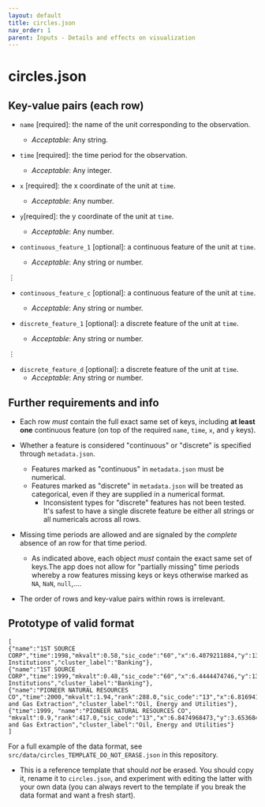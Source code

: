 ```yaml
---
layout: default
title: circles.json
nav_order: 1
parent: Inputs - Details and effects on visualization
---
```


# circles.json

## Key-value pairs (each row)


- `name` [required]: the name of the unit corresponding to the observation.
   - *Acceptable*: Any string.

- `time` [required]: the time period for the observation.
   - *Acceptable*: Any integer.

- `x` [required]: the x coordinate of the unit at `time`.
   - *Acceptable*: Any number.
 
- `y`[required]: the y coordinate of the unit at `time`.
   - *Acceptable*: Any number.
 
- `continuous_feature_1` [optional]: a continuous feature of the unit at `time`.
   - *Acceptable*: Any string or number.

 ⋮

- `continuous_feature_c` [optional]: a continuous feature of the unit at `time`.
   - *Acceptable*: Any string or number.

- `discrete_feature_1` [optional]: a discrete feature of the unit at `time`.
   - *Acceptable*: Any string or number.

 ⋮
 
- `discrete_feature_d` [optional]: a discrete feature of the unit at `time`.
   - *Acceptable*: Any string or number.


## Further requirements and info

- Each row *must* contain the full exact same set of keys, including **at least one** continuous feature (on top of the required `name`, `time`, `x`, and `y` keys).

- Whether a feature is considered "continuous" or "discrete" is specified through `metadata.json`.
  - Features marked as "continuous" in `metadata.json` must be numerical.
  - Features marked as "discrete" in `metadata.json` will be treated as categorical, even if they are supplied in a numerical format.
    - Inconsistent types for "discrete" features has not been tested. 
    It's safest to have a single discrete feature be either all strings or all numericals across all rows. 

- Missing time periods are allowed and are signaled by the *complete* absence of an row for that time period.
  - As indicated above, each object *must* contain the exact same set of keys.The app does not allow for "partially missing" time periods whereby a row  features missing keys or keys otherwise marked as `NA`, `NaN`, `null`,....

- The order of rows and key-value pairs within rows is irrelevant.


## Prototype of valid format


```
[
{"name":"1ST SOURCE CORP","time":1998,"mkvalt":0.58,"sic_code":"60","x":6.4079211884,"y":13.0098593574,"cluster":8,"sic_code_label":"Depository Institutions","cluster_label":"Banking"},
{"name":"1ST SOURCE CORP","time":1999,"mkvalt":0.48,"sic_code":"60","x":6.4444474746,"y":13.0361878325,"cluster":8,"sic_code_label":"Depository Institutions","cluster_label":"Banking"},
{"name":"PIONEER NATURAL RESOURCES CO","time":2000,"mkvalt":1.94,"rank":288.0,"sic_code":"13","x":6.8169413341,"y":3.6371516382,"cluster":4,"sic_code_label":"Oil and Gas Extraction","cluster_label":"Oil, Energy and Utilities"},
{"time":1999, "name":"PIONEER NATURAL RESOURCES CO", "mkvalt":0.9,"rank":417.0,"sic_code":"13","x":6.8474968473,"y":3.6536847176,"cluster":4,"sic_code_label":"Oil and Gas Extraction","cluster_label":"Oil, Energy and Utilities"}
]
```

For a full example of the data format, see `src/data/circles_TEMPLATE_DO_NOT_ERASE.json` in this repository.
  - This is a reference template that should *not* be erased. 
  You should copy it, rename it to `circles.json`, and experiment with editing the latter with your own data (you can always revert to the template if you break the data format and want a fresh start).



